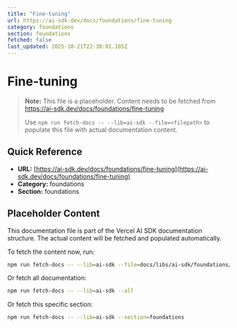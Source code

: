 ```yaml
---
title: "Fine-tuning"
url: https://ai-sdk.dev/docs/foundations/fine-tuning
category: foundations
section: foundations
fetched: false
last_updated: 2025-10-21T22:38:01.105Z
---
```


# Fine-tuning

> **Note:** This file is a placeholder. Content needs to be fetched from https://ai-sdk.dev/docs/foundations/fine-tuning
>
> Use `npm run fetch-docs -- --lib=ai-sdk --file=<filepath>` to populate this file with actual documentation content.

## Quick Reference

- **URL:** [https://ai-sdk.dev/docs/foundations/fine-tuning](https://ai-sdk.dev/docs/foundations/fine-tuning)
- **Category:** foundations
- **Section:** foundations

## Placeholder Content

This documentation file is part of the Vercel AI SDK documentation structure.
The actual content will be fetched and populated automatically.

To fetch the content now, run:

```bash
npm run fetch-docs -- --lib=ai-sdk --file=docs/libs/ai-sdk/foundations/fine-tuning.md
```

Or fetch all documentation:

```bash
npm run fetch-docs -- --lib=ai-sdk --all
```

Or fetch this specific section:

```bash
npm run fetch-docs -- --lib=ai-sdk --section=foundations
```
